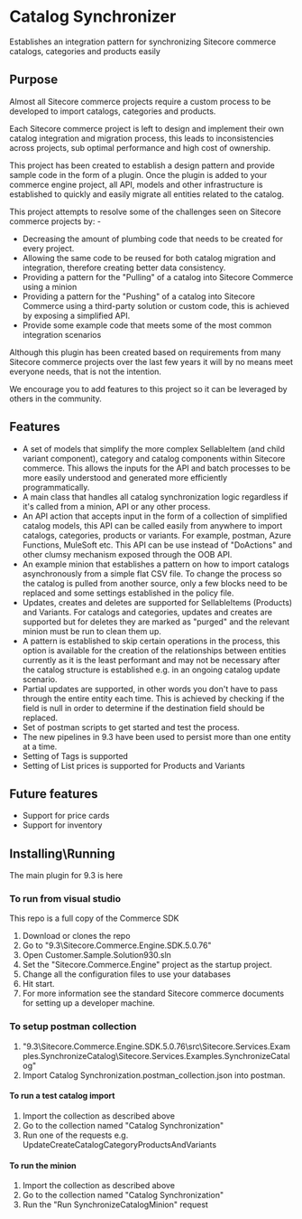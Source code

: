 # Catalog Synchronizer
Establishes an integration pattern for synchronizing Sitecore commerce catalogs, categories and products easily
## Purpose

Almost all Sitecore commerce projects require a custom process to be developed to import catalogs, categories and products.

Each Sitecore commerce project is left to design and implement their own catalog integration and migration process, this leads to inconsistencies across projects, sub optimal performance and high cost of ownership.

This project has been created to establish a design pattern and provide sample code in the form of a plugin. Once the plugin is added to your commerce engine project, all API, models and other infrastructure is established to quickly and easily migrate all entities related to the catalog.

This project attempts to resolve some of the challenges seen on Sitecore commerce projects by: -

- Decreasing the amount of plumbing code that needs to be created for every project.
- Allowing the same code to be reused for both catalog migration and integration, therefore creating better data consistency.
- Providing a pattern for the &quot;Pulling&quot; of a catalog into Sitecore Commerce using a minion
- Providing a pattern for the &quot;Pushing&quot; of a catalog into Sitecore Commerce using a third-party solution or custom code, this is achieved by exposing a simplified API.
- Provide some example code that meets some of the most common integration scenarios

Although this plugin has been created based on requirements from many Sitecore commerce projects over the last few years it will by no means meet everyone needs, that is not the intention.

We encourage you to add features to this project so it can be leveraged by others in the community.

## Features

- A set of models that simplify the more complex SellableItem (and child variant component), category and catalog components within Sitecore commerce. This allows the inputs for the API and batch processes to be more easily understood and generated more efficiently programmatically.
- A main class that handles all catalog synchronization logic regardless if it&#39;s called from a minion, API or any other process.
- An API action that accepts input in the form of a collection of simplified catalog models, this API can be called easily from anywhere to import catalogs, categories, products or variants. For example, postman, Azure Functions, MuleSoft etc. This API can be use instead of &quot;DoActions&quot; and other clumsy mechanism exposed through the OOB API.
- An example minion that establishes a pattern on how to import catalogs asynchronously from a simple flat CSV file. To change the process so the catalog is pulled from another source, only a few blocks need to be replaced and some settings established in the policy file.
- Updates, creates and deletes are supported for SellableItems (Products) and Variants. For catalogs and categories, updates and creates are supported but for deletes they are marked as &quot;purged&quot; and the relevant minion must be run to clean them up.
- A pattern is established to skip certain operations in the process, this option is available for the creation of the relationships between entities currently as it is the least performant and may not be necessary after the catalog structure is established e.g. in an ongoing catalog update scenario.
- Partial updates are supported, in other words you don&#39;t have to pass through the entire entity each time. This is achieved by checking if the field is null in order to determine if the destination field should be replaced.
- Set of postman scripts to get started and test the process.
- The new pipelines in 9.3 have been used to persist more than one entity at a time.
- Setting of Tags is supported
- Setting of List prices is supported for Products and Variants

## Future features

- Support for price cards
- Support for inventory

## Installing\Running

The main plugin for 9.3 is here

### To run from visual studio

This repo is a full copy of the Commerce SDK

1. Download or clones the repo
2. Go to &quot;9.3\Sitecore.Commerce.Engine.SDK.5.0.76&quot;
3. Open Customer.Sample.Solution930.sln
4. Set the &quot;Sitecore.Commerce.Engine&quot; project as the startup project.
5. Change all the configuration files to use your databases
6. Hit start.
7. For more information see the standard Sitecore commerce documents for setting up a developer machine.

### To setup postman collection

1. &quot;9.3\Sitecore.Commerce.Engine.SDK.5.0.76\src\Sitecore.Services.Examples.SynchronizeCatalog\Sitecore.Services.Examples.SynchronizeCatalog&quot;
2. Import Catalog Synchronization.postman\_collection.json into postman.

#### To run a test catalog import

1. Import the collection as described above
2. Go to the collection named &quot;Catalog Synchronization&quot;
3. Run one of the requests e.g. UpdateCreateCatalogCategoryProductsAndVariants

#### To run the minion

1. Import the collection as described above
2. Go to the collection named &quot;Catalog Synchronization&quot;
3. Run the &quot;Run SynchronizeCatalogMinion&quot; request
